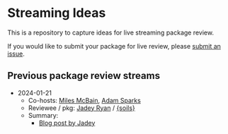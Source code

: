 # Streaming Ideas

This is a repository to capture ideas for live streaming package review. 

If you would like to submit your package for live review, please [submit an issue](https://github.com/njtierney/streaming-ideas/issues/new).


## Previous package review streams

- 2024-01-21
  - Co-hosts: [Miles McBain](https://github.com/milesmcbain), [Adam Sparks](https://github.com/adamhsparks)
  - Reviewee / pkg: [Jadey Ryan](https://github.com/jadeynryan) / [{soils}](https://github.com/WA-Department-of-Agriculture/soils)
  - Summary:
    - [Blog post by Jadey](https://jadeyryan.com/blog/2024-01-22_package-review/)